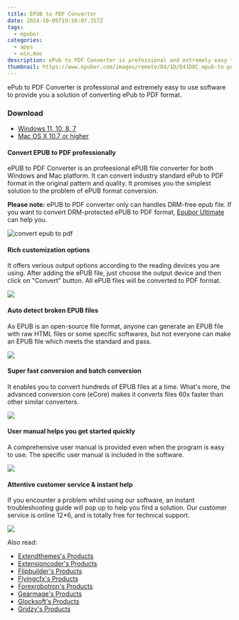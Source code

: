 ```yaml
---
title: EPUB to PDF Converter
date: 2024-10-05T19:58:07.357Z
tags: 
  - epubor
categories: 
  - apps
  - win,mac
description: ePub to PDF Converter is professional and extremely easy to use software to provide you a solution of converting ePub to PDF format.
thumbnail: https://www.epubor.com/images/remote/D4/1D/D41D8C_epub-to-pdf-converter.jpg
---
```


ePub to PDF Converter is professional and extremely easy to use software to provide you a solution of converting ePub to PDF format.

### Download

- [Windows 11, 10, 8, 7](https://download.epubor.com/epub2pdf.exe)
- [Mac OS X 10.7 or higher](http://download.epubor.com.bk.s3-website-us-east-1.amazonaws.com/epub2pdf.zip)

#### Convert EPUB to PDF professionally

ePUB to PDF Converter is an profeesional ePUB file converter for both Windows and Mac platform. It can convert industry standard ePub to PDF format in the original pattern and quality. It promises you the simplest solution to the problem of ePUB format conversion.

**Please note:** ePUB to PDF converter only can handles DRM-free epub file. If you want to convert DRM-protected ePUB to PDF format, [Epubor Ultimate](https://tools.techidaily.com/epubor/ultimate/) can help you.

![convert epub to pdf](https://www.epubor.com/epub-to-pdf-converter.htmlimages/epub-to-pdf-feature1.png)

#### Rich customization options

It offers verious output options according to the reading devices you are using. After adding the ePUB file, just choose the output device and then click on "Convert" button. All ePUB files will be converted to PDF format.

![](https://www.epubor.com/epub-to-pdf-converter.htmlimages/epub-to-pdf-feature2.jpg)

#### Auto detect broken EPUB files

As EPUB is an open-source file format, anyone can generate an EPUB file with raw HTML files or some specific softwares, but not everyone can make an EPUB file which meets the standard and pass.

![](https://www.epubor.com/epub-to-pdf-converter.htmlimages/epub-to-pdf-feature3.png)

#### Super fast conversion and batch conversion

It enables you to convert hundreds of EPUB files at a time. What's more, the advanced conversion core (eCore) makes it converts files 60x faster than other similar converters.

![](https://www.epubor.com/epub-to-pdf-converter.htmlimages/fast-conversion.png)

#### User manual helps you get started quickly

A comprehensive user manual is provided even when the program is easy to use. The specific user manual is included in the software.

![](https://www.epubor.com/images/tutorial-help.jpg)

#### Attentive customer service & instant help

If you encounter a problem whilst using our software, an instant troubleshooting guide will pop up to help you find a solution. Our customer service is online 12\*6, and is totally free for technical support.

![](https://www.epubor.com/images/customer-service.jpg)

<ins class="adsbygoogle"
      style="display:block"
      data-ad-client="ca-pub-7571918770474297"
      data-ad-slot="8358498916"
      data-ad-format="auto"
      data-full-width-responsive="true"></ins>

<span class="atpl-alsoreadstyle">Also read:</span>
<div><ul>
<li><a href="https://tools.techidaily.com/extendthemes/products/"><u>Extendthemes's Products</u></a></li>
<li><a href="https://tools.techidaily.com/extensioncoder/products/"><u>Extensioncoder's Products</u></a></li>
<li><a href="https://tools.techidaily.com/flipbuilder/products/"><u>Flipbuilder's Products</u></a></li>
<li><a href="https://tools.techidaily.com/flyingcfx/products/"><u>Flyingcfx's Products</u></a></li>
<li><a href="https://tools.techidaily.com/forexrobotron/products/"><u>Forexrobotron's Products</u></a></li>
<li><a href="https://tools.techidaily.com/gearmage/products/"><u>Gearmage's Products</u></a></li>
<li><a href="https://tools.techidaily.com/glocksoft/products/"><u>Glocksoft's Products</u></a></li>
<li><a href="https://tools.techidaily.com/gridzy/products/"><u>Gridzy's Products</u></a></li>
</ul></div>

